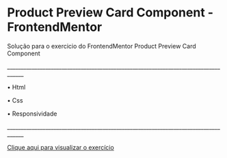 # Product Preview Card Component - FrontendMentor

<p>Solução para o exercicio do FrontendMentor Product Preview Card Component</p>
____________________________________________________________________________________
<p>• Html </p>
<p>• Css </p>
<p>• Responsividade</p>
____________________________________________________________________________________

<p><a href="https://pinheirops.github.io/FrontEndMentor-Product-Card-Preview-Component/">Clique aqui para visualizar o exercício</a></p>
